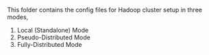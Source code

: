 This folder contains the config files for Hadoop cluster setup in three modes,
1. Local (Standalone) Mode
2. Pseudo-Distributed Mode
3. Fully-Distributed Mode
